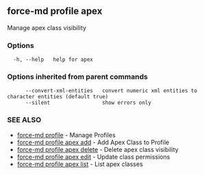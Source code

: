 ## force-md profile apex

Manage apex class visibility

### Options

```
  -h, --help   help for apex
```

### Options inherited from parent commands

```
      --convert-xml-entities   convert numeric xml entities to character entities (default true)
      --silent                 show errors only
```

### SEE ALSO

* [force-md profile](force-md_profile.md)	 - Manage Profiles
* [force-md profile apex add](force-md_profile_apex_add.md)	 - Add Apex Class to Profile
* [force-md profile apex delete](force-md_profile_apex_delete.md)	 - Delete apex class visibility
* [force-md profile apex edit](force-md_profile_apex_edit.md)	 - Update class permissions
* [force-md profile apex list](force-md_profile_apex_list.md)	 - List apex classes


